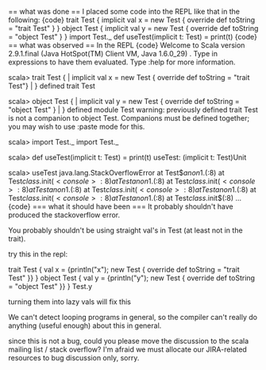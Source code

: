 == what was done ==
I placed some code into the REPL like that in the following:
{code}
trait Test {
 implicit val x = new Test { override def toString = "trait Test" }
}
object Test {
 implicit val y = new Test { override def toString = "object Test" }
}
import Test._
def useTest(implicit t: Test) = print(t)
{code}
== what was observed == 
In the REPL
{code}
Welcome to Scala version 2.9.1.final (Java HotSpot(TM) Client VM, Java 1.6.0_29)
.
Type in expressions to have them evaluated.
Type :help for more information.

scala> trait Test {
     | implicit val x = new Test { override def toString = "trait Test"}
     | }
defined trait Test

scala> object Test {
     | implicit val y = new Test { override def toString = "object Test" }
     | }
defined module Test
warning: previously defined trait Test is not a companion to object Test.
Companions must be defined together; you may wish to use :paste mode for this.

scala> import Test._
import Test._

scala> def useTest(implicit t: Test) = print(t)
useTest: (implicit t: Test)Unit

scala> useTest
java.lang.StackOverflowError
        at Test$$anon$1.<init>(<console>:8)
        at Test$class.$init$(<console>:8)
        at Test$$anon$1.<init>(<console>:8)
        at Test$class.$init$(<console>:8)
        at Test$$anon$1.<init>(<console>:8)
        at Test$class.$init$(<console>:8)
        at Test$$anon$1.<init>(<console>:8)
        at Test$class.$init$(<console>:8)
        at Test$$anon$1.<init>(<console>:8)
        at Test$class.$init$(<console>:8)
...
{code}
=== what it should have been ===
It probably shouldn't have produced the stackoverflow error.


You probably shouldn't be using straight val's in Test (at least not in the trait).

try this in the repl:

trait Test {
 val x = {println("x"); new Test { override def toString = "trait Test" }}
}
object Test {
 val y = {println("y"); new Test { override def toString = "object Test" }}
}
Test.y

turning them into lazy vals will fix this

We can't detect looping programs in general, so the compiler can't really do anything (useful enough) about this in general.


since this is not a bug, could you please move the discussion to the scala mailing list / stack overflow?
I'm afraid we must allocate our JIRA-related resources to bug discussion only, sorry.
